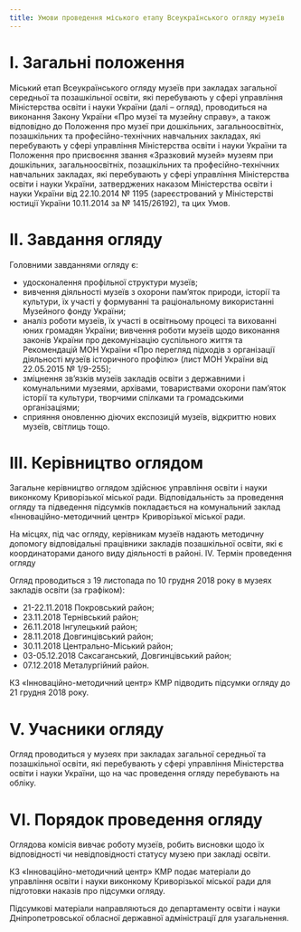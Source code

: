 ```yaml
---
title: Умови проведення міського етапу Всеукраїнського огляду музеїв
---
```


# І. Загальні положення

Міський етап Всеукраїнського огляду музеїв при закладах загальної середньої та позашкільної освіти, які перебувають у сфері управління Міністерства освіти і науки України (далі – огляд), проводиться на виконання Закону України «Про музеї та музейну справу», а також відповідно до Положення про музеї при дошкільних, загальноосвітніх, позашкільних та професійно-технічних навчальних закладах, які перебувають у сфері управління Міністерства освіти і науки України та Положення про присвоєння звання «Зразковий музей» музеям при дошкільних, загальноосвітніх, позашкільних та професійно-технічних навчальних закладах, які перебувають у сфері управління Міністерства освіти і науки України, затверджених наказом Міністерства освіти і науки України від 22.10.2014 № 1195 (зареєстрований у Міністерстві юстиції України 10.11.2014 за № 1415/26192), та цих Умов.

# ІІ. Завдання огляду

Головними завданнями огляду є:

-   удосконалення профільної структури музеїв;
-   вивчення діяльності музеїв з охорони пам’яток природи, історії та культури, їх участі у формуванні та раціональному використанні Музейного фонду України;
-   аналіз роботи музеїв, їх участі в освітньому процесі та вихованні юних громадян України;
    вивчення роботи музеїв щодо виконання законів України про декомунізацію суспільного життя та Рекомендацій МОН України «Про перегляд підходів з організації діяльності музеїв історичного профілю» (лист МОН України від 22.05.2015 № 1/9-255);
-   зміцнення зв’язків музеїв закладів освіти з державними і комунальними музеями, архівами, товариствами охорони пам’яток історії та культури, творчими спілками та громадськими організаціями;
-   сприяння оновленню діючих експозицій музеїв, відкриттю нових музеїв, світлиць тощо.

# ІІІ. Керівництво оглядом

Загальне керівництво оглядом здійснює управління освіти і науки виконкому Криворізької міської ради. Відповідальність за проведення огляду та підведення підсумків покладається на комунальний заклад «Інноваційно-методичний центр» Криворізької міської ради.

На місцях, під час огляду, керівникам музеїв надають методичну допомогу відповідальні працівники закладів позашкільної освіти, які є координаторами даного виду діяльності в районі.
IV. Термін проведення огляду

Огляд проводиться з 19 листопада по 10 грудня 2018 року в музеях закладів освіти (за графіком):

-   21-22.11.2018 Покровський район;
-   23.11.2018 Тернівський район;
-   26.11.2018 Інгулецький район;
-   28.11.2018 Довгинцівський район;
-   30.11.2018 Центрально-Міський район;
-   03-05.12.2018 Саксаганський, Довгинцівський район;
-   07.12.2018 Металургійний район.

КЗ «Інноваційно-методичний центр» КМР підводить підсумки огляду до 21 грудня 2018 року.

# V. Учасники огляду

Огляд проводиться у музеях при закладах загальної середньої та позашкільної освіти, які перебувають у сфері управління Міністерства освіти і науки України, що на час проведення огляду перебувають на обліку.

# VІ. Порядок проведення огляду

Оглядова комісія вивчає роботу музеїв, робить висновки щодо їх відповідності чи невідповідності статусу музею при закладі освіти.

КЗ «Інноваційно-методичний центр» КМР подає матеріали до управління освіти і науки виконкому Криворізької міської ради для підготовки наказів про підсумки огляду.

Підсумкові матеріали направляються до департаменту освіти і науки Дніпропетровської обласної державної адміністрації для узагальнення.
